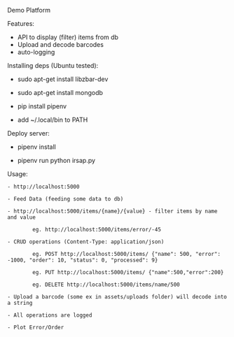 Demo Platform

Features:

- API to display (filter) items from db
- Upload and decode barcodes
- auto-logging

Installing deps (Ubuntu tested):

- sudo apt-get install libzbar-dev

- sudo apt-get install mongodb

- pip install pipenv

- add ~/.local/bin to PATH

Deploy server:

- pipenv install

- pipenv run python irsap.py

Usage:

    - http://localhost:5000

    - Feed Data (feeding some data to db)

    - http://localhost:5000/items/{name}/{value} - filter items by name and value

            eg. http://localhost:5000/items/error/-45
    
    - CRUD operations (Content-Type: application/json)

            eg. POST http://localhost:5000/items/ {"name": 500, "error": -1000, "order": 10, "status": 0, "processed": 9}

            eg. PUT http://localhost:5000/items/ {"name":500,"error":200}

            eg. DELETE http://localhost:5000/items/name/500

    - Upload a barcode (some ex in assets/uploads folder) will decode into a string

    - All operations are logged

    - Plot Error/Order